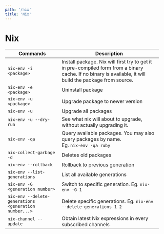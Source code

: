 ```yaml
---
path: '/nix'
title: 'Nix'
---
```


# Nix

| Commands | Description |
| --- | --- |
| `nix-env -i <package>`                                | Install package. Nix will first try to get it in pre-compiled form from a binary cache. If no binary is available, it will build the package from source. |
| `nix-env -e <package>`                                | Uninstall package |
| `nix-env -u <package>`                                | Upgrade package to newer version |
| `nix-env -u`                                          | Upgrade all packages |
| `nix-env -u --dry-run`                                | See what nix will about to upgrade, without actually upgrading it. |
| `nix-env -qa`                                         | Query available packages. You may also query packages by name. <br />Eg. `nix-env -qa ruby` |
| `nix-collect-garbage -d`                              | Deletes old packages |
| `nix-env --rollback`                                  | Rollback to previous generation |
| `nix-env --list-generations`                          | List all available generations |
| `nix-env -G <generation number>`                      | Switch to specific generation. Eg. `nix-env -G 1` |
| `nix-env --delete-generations <generation number...>` | Delete specific generations. Eg. `nix-env --delete-generations 1 2` |
| `nix-channel --update`                                | Obtain latest Nix expressions in every subscribed channels |
